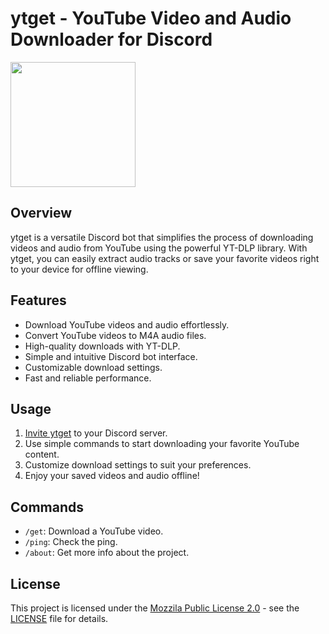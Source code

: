 # ytget - YouTube Video and Audio Downloader for Discord

<img src="https://i.imgur.com/5iF3zq7.png" width="200">

## Overview

ytget is a versatile Discord bot that simplifies the process of downloading videos and audio from YouTube using the powerful YT-DLP library. With ytget, you can easily extract audio tracks or save your favorite videos right to your device for offline viewing.

## Features

- Download YouTube videos and audio effortlessly.
- Convert YouTube videos to M4A audio files.
- High-quality downloads with YT-DLP.
- Simple and intuitive Discord bot interface.
- Customizable download settings.
- Fast and reliable performance.

## Usage

1. [Invite ytget](https://discord.com/api/oauth2/authorize?client_id=1146905495320400082&permissions=277025770560&scope=applications.commands%20bot "Invite ytget") to your Discord server.
2. Use simple commands to start downloading your favorite YouTube content.
3. Customize download settings to suit your preferences.
4. Enjoy your saved videos and audio offline!

## Commands

- `/get`: Download a YouTube video.
- `/ping`: Check the ping.
- `/about`: Get more info about the project.

## License

This project is licensed under the [Mozzila Public License 2.0](https://www.mozilla.org/en-US/MPL/2.0/) - see the [LICENSE](LICENSE.txt) file for details.
